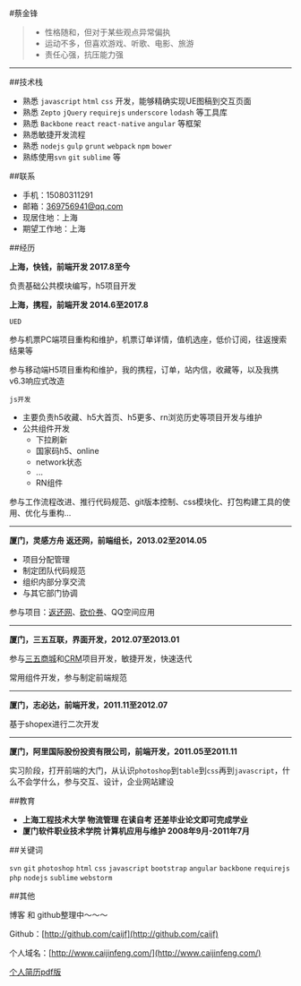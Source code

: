 #蔡金锋

> - 性格随和，但对于某些观点异常偏执
> - 运动不多，但喜欢游戏、听歌、电影、旅游
> - 责任心强，抗压能力强

---


##技术栈

- 熟悉 `javascript` `html` `css` 开发，能够精确实现UE图稿到交互页面
- 熟悉 `Zepto` `jQuery` `requirejs` `underscore` `lodash` 等工具库
- 熟悉 `Backbone` `react` `react-native` `angular` 等框架
- 熟悉敏捷开发流程
- 熟悉 `nodejs` `gulp` `grunt` `webpack` `npm` `bower` 
- 熟练使用`svn` `git` `sublime` 等


##联系

- 手机：15080311291
- 邮箱：[369756941@qq.com](mailto:369756941@qq.com)
- 现居住地：上海
- 期望工作地：上海

##经历

**上海，快钱，前端开发 2017.8至今**

负责基础公共模块编写，h5项目开发

**上海，携程，前端开发 2014.6至2017.8**

`UED`

参与机票PC端项目重构和维护，机票订单详情，值机选座，低价订阅，往返搜索结果等

参与移动端H5项目重构和维护，我的携程，订单，站内信，收藏等，以及我携v6.3响应式改造

`js开发`

- 主要负责h5收藏、h5大首页、h5更多、rn浏览历史等项目开发与维护
- 公共组件开发
	- 下拉刷新
	- 国家码h5、online
	- network状态
	- ...
	- RN组件

参与工作流程改进、推行代码规范、git版本控制、css模块化、打包构建工具的使用、优化与重构...

---

**厦门，灵感方舟 返还网，前端组长，2013.02至2014.05**

- 项目分配管理
- 制定团队代码规范
- 组织内部分享交流
- 与其它部门协调

参与项目：[返还网](http://www.fanhuan.com/)、[砍价券](http://www.kanjia.com/)、QQ空间应用

---

**厦门，三五互联，界面开发，2012.07至2013.01**

参与[三五商城](http://mall.35.com/)和[CRM](http://crmdemo.35.com/index/index.aspx)项目开发，敏捷开发，快速迭代

常用组件开发，参与制定前端规范

---

**厦门，志必达，前端开发，2011.11至2012.07**

基于shopex进行二次开发

---

**厦门，阿里国际股份投资有限公司，前端开发，2011.05至2011.11**

实习阶段，打开前端的大门，从认识`photoshop`到`table`到`css`再到`javascript`，什么不会学什么，参与交互、设计，企业网站建设


##教育

- **上海工程技术大学 物流管理 在读自考 还差毕业论文即可完成学业**
- **厦门软件职业技术学院 计算机应用与维护 2008年9月-2011年7月**

##关键词

`svn` `git` `photoshop` `html` `css` `javascript` `bootstrap` `angular` `backbone` `requirejs` `php` `nodejs` `sublime` `webstorm`

##其他

博客 和 github整理中～～～

Github：[http://github.com/caijf](http://github.com/caijf)

个人域名：[http://www.caijinfeng.com/](http://www.caijinfeng.com/)

[个人简历pdf版](http://www.caijinfeng.com/resume/caijinfeng.pdf)

<br/>


